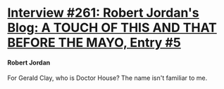 # [Interview #261: Robert Jordan's Blog: A TOUCH OF THIS AND THAT BEFORE THE MAYO, Entry #5](https://www.theoryland.com/intvmain.php?i=261#5)

#### Robert Jordan

For Gerald Clay, who is Doctor House? The name isn't familiar to me.

